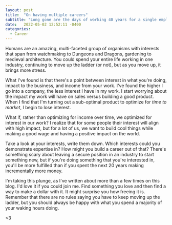 ```yaml
---
layout: post
title:  "On having multiple careers"
subtitle: "Long gone are the days of working 40 years for a single employer, or even a single career."
date:   2022-05-02 12:52:11 -0400
categories:
  - Career
---
```


Humans are an amazing, multi-faceted group of organisms with interests that span from watchmaking to Dungeons and Dragons, gardening to medieval architecture. You could spend your entire life working in one industry, continuing to move up the ladder (or not), but as you move up, it  brings more stress. 

What I've found is that there's a point between interest in what you're doing, impact to the business, and income from your work. I've found the higher I go into a company, the less interest I have in my work. I start worrying about the impact my work will have on sales versus building a good product. When I find that I'm turning out a sub-optimal product to optimize for _time to market_, I begin to lose interest. 

What if, rather than optimizing for income over time, we optimized for interest in our work? I realize that for some people their interest will align with high impact, but for a lot of us, we want to build cool things while making a good wage and having a positive impact on the world.

Take a look at your interests, write them down. Which interests could you demonstrate expertise in? How might you build a career out of that? There's something scary about leaving a secure position in an industry to start something new, but if you're doing something that you're interested in, you'll be more fulfilled than if you spent the next 20 years making incrementally more money.

I'm taking this plunge, as I've written about more than a few times on this blog. I'd love it if you could join me. Find something you love and then find a way to make a dollar with it. It might surprise you how freeing it is. Remember that there are no rules saying you have to keep moving up the ladder, but you should always be happy with what you spend a majority of your waking hours doing.

<3
